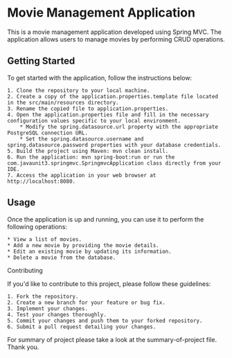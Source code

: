 # Movie Management Application

This is a movie management application developed using Spring MVC. The application allows users to manage movies by performing CRUD operations.

## Getting Started

To get started with the application, follow the instructions below:

    1. Clone the repository to your local machine.
    2. Create a copy of the application.properties.template file located in the src/main/resources directory.
    3. Rename the copied file to application.properties.
    4. Open the application.properties file and fill in the necessary configuration values specific to your local environment.
        * Modify the spring.datasource.url property with the appropriate PostgreSQL connection URL.
        * Set the spring.datasource.username and spring.datasource.password properties with your database credentials.
    5. Build the project using Maven: mvn clean install.
    6. Run the application: mvn spring-boot:run or run the com.javaunit3.springmvc.SpringmvcApplication class directly from your IDE.
    7. Access the application in your web browser at http://localhost:8080.

## Usage

Once the application is up and running, you can use it to perform the following operations:

    * View a list of movies.
    * Add a new movie by providing the movie details.
    * Edit an existing movie by updating its information.
    * Delete a movie from the database.

Contributing

If you'd like to contribute to this project, please follow these guidelines:

    1. Fork the repository.
    2. Create a new branch for your feature or bug fix.
    3. Implement your changes.
    4. Test your changes thoroughly.
    5. Commit your changes and push them to your forked repository.
    6. Submit a pull request detailing your changes.

For summary of project please take a look at the summary-of-project file. Thank you.